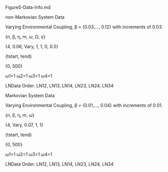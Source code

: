Figure5-Data-Info.md

non-Markovian System Data

Varying Environmental Coupling, β = {0.03,..., 0.12} with increments of 0.03.

{n, β, η, m, ω, Ω, γ}

{4, 0.06, Vary, 1, 1, 0, 0.5}

{tstart, tend}

{0, 500}

ω1=1 ω2=1 ω3=1 ω4=1

LNData Order: LN12, LN13, LN14, LN23, LN24, LN34

Markovian System Data

Varying Environmental Coupling, β = {0.01,..., 0.04} with increments of 0.01.

{n, β, η, m, ω}

{4, Vary, 0.07, 1, 1}

{tstart, tend}

{0, 500}

ω1=1 ω2=1 ω3=1 ω4=1

LNData Order: LN12, LN13, LN14, LN23, LN24, LN34
